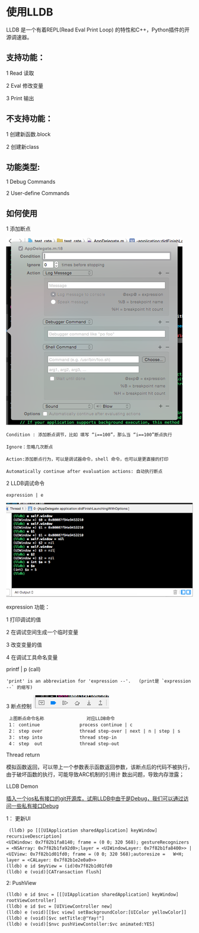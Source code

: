 # 使用LLDB

 LLDB 是一个有着REPL(Read Eval Print Loop) 的特性和C++，Python插件的开源调速器。

## 支持功能：

  1 Read   读取
  
  2 Eval   修改变量

  3 Print  输出
 

## 不支持功能：

  1 创建新函数.block

  2 创建新class

## 功能类型:

  1 Debug Commands

  2 User-define Commands

## 如何使用

  1 添加断点
  
![添加断点](https://github.com/Ambtion/ambtion.github.io/blob/master/imageSource/lldb/Create_breakpoint.png)

    Condition : 添加断点调节，比如 填写 “i==100”，那么当 “i==100”断点执行

    Ignore：忽略几次断点

    Action:添加断点行为，可以是调试器命令，shell 命令，也可以是更直接的打印 

    Automatically continue after evaluation actions: 自动执行断点
 
  2 LLDB调试命令

    expression | e  
  
![LLDB expression](https://github.com/Ambtion/ambtion.github.io/blob/master/imageSource/lldb/LLDB_E.png)

  expression 功能：

   1 打印调试的值

   2 在调试空间生成一个临时变量

   3 改变变量的值

   4 在调试工具命名变量

  printf | p  (call)

    'print' is an abbreviation for 'expression --'.   (print是 `expression --` 的缩写)

  3 断点控制
![](https://github.com/Ambtion/ambtion.github.io/blob/master/imageSource/lldb/Thread_progross.png)

     上图断点命令名称                对应LLDB命令
     1： continue               process continue | c
     2： step over              thread step-over | next | n | step | s
     3： step into              thread step-in 
     4： step  out              thread step-out

  Thread return

   模拟函数返回，可以带上一个参数表示函数返回参数，该断点后的代码不被执行，由于破坏函数的执行，可能导致ARC机制的引用计  数出问题，导致内存泄露；

LLDB Demon

 [插入一个ios私有接口的git开源库，试用LLDB中由于是Debug，我们可以通过访问一些私有接口Debug](https://github.com/Ambtion/iOS-Headers)

 1： 更新UI

     (lldb) po [[[UIApplication sharedApplication] keyWindow] recursiveDescription]
    <UIWindow: 0x7f82b1fa8140; frame = (0 0; 320 568); gestureRecognizers = <NSArray: 0x7f82b1fa92d0>;layer = <UIWindowLayer: 0x7f82b1fa8400>> | <UIView: 0x7f82b1d01fd0; frame = (0 0; 320 568);autoresize =   W+H; layer = <CALayer: 0x7f82b1e2e0a0>>
    (lldb) e id $myView = (id)0x7f82b1d01fd0
    (lldb) e (void)[CATransaction flush]

 2: PushView
 
    (lldb) e id $nvc = [[[UIApplication sharedApplication] keyWindow] rootViewController]
    (lldb) e id $vc = [UIViewController new]
    (lldb) e (void)[[$vc view] setBackgroundColor:[UIColor yellowColor]]
    (lldb) e (void)[$vc setTitle:@"Yay!"]
    (lldb) e (void)[$nvc pushViewContoller:$vc animated:YES]
